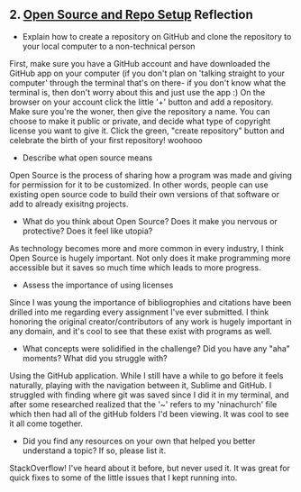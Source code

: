 ## 2. [Open Source and Repo Setup](2_set_up_repo/readme.md) Reflection

* Explain how to create a repository on GitHub and clone the repository to your local computer to a non-technical person

First, make sure you have a GitHub account and have downloaded the GitHub app on your computer (if you don't plan on 'talking straight to your computer' through the terminal that's on there- if you don't know what the terminal is, then don't worry about this and just use the app :)
On the browser on your account click the little '+' button and add a repository. Make sure you're the woner, then give the repository a name. You can choose to make it public or private, and decide what type of copyright license you want to give it. Click the green, "create repository" button and celebrate the birth of your first repository! woohooo

* Describe what open source means

Open Source is the process of sharing how a program was made and giving for permission for it to be customized. In other words, people can use existing open source code to build their own versions of that software or add to already exisitng projects.

* What do you think about Open Source? Does it make you nervous or protective? Does it feel like utopia?

As technology becomes more and more common in every industry, I think Open Source is hugely important. Not only does it make programming more accessible but it saves so much time which leads to more progress.

* Assess the importance of using licenses

Since I was young the importance of bibliogrophies and citations have been drilled into me regarding every assignment I've ever submitted. I think honoring the original creator/contributors of any work is hugely important in any domain, and it's cool to see that these exist with programs as well.

* What concepts were solidified in the challenge? Did you have any "aha" moments? What did you struggle with?

Using the GitHub application. While I still have a while to go before it feels naturally, playing with the navigation between it, Sublime and GitHub. I struggled with finding where git was saved since I did it in my terminal, and after some researched realized that the '~' refers to my 'ninachurch' file which then had all of the gitHub folders I'd been viewing. It was cool to see it all come together.

* Did you find any resources on your own that helped you better understand a topic? If so, please list it.

StackOverflow! I've heard about it before, but never used it. It was great for quick fixes to some of the little issues that I kept running into.

<!-- Add your reflection here. Remove the comment markers -->
